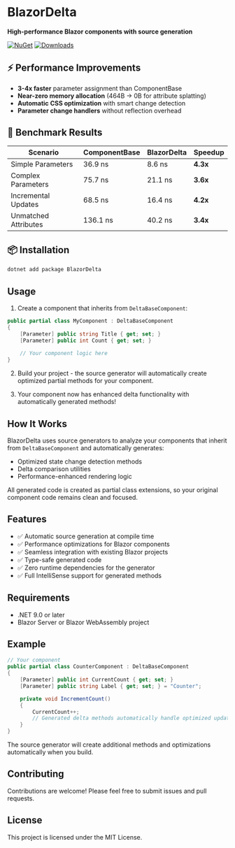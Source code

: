 ﻿# BlazorDelta

**High-performance Blazor components with source generation**

[![NuGet](https://img.shields.io/nuget/v/BlazorDelta.svg)](https://www.nuget.org/packages/BlazorDelta/)
[![Downloads](https://img.shields.io/nuget/dt/BlazorDelta.svg)](https://www.nuget.org/packages/BlazorDelta/)

## ⚡ Performance Improvements

- **3-4x faster** parameter assignment than ComponentBase
- **Near-zero memory allocation** (464B → 0B for attribute splatting)
- **Automatic CSS optimization** with smart change detection
- **Parameter change handlers** without reflection overhead

## 🚀 Benchmark Results

| Scenario | ComponentBase | BlazorDelta | Speedup |
|----------|---------------|-----------------|---------|
| Simple Parameters | 36.9 ns | 8.6 ns | **4.3x** |
| Complex Parameters | 75.7 ns | 21.1 ns | **3.6x** |
| Incremental Updates | 68.5 ns | 16.4 ns | **4.2x** |
| Unmatched Attributes | 136.1 ns | 40.2 ns | **3.4x** |

## 📦 Installation

```bash
dotnet add package BlazorDelta
```

## Usage

1. Create a component that inherits from `DeltaBaseComponent`:

```csharp
public partial class MyComponent : DeltaBaseComponent
{
    [Parameter] public string Title { get; set; }
    [Parameter] public int Count { get; set; }
    
    // Your component logic here
}
```

2. Build your project - the source generator will automatically create optimized partial methods for your component.

3. Your component now has enhanced delta functionality with automatically generated methods!

## How It Works

BlazorDelta uses source generators to analyze your components that inherit from `DeltaBaseComponent` and automatically generates:

- Optimized state change detection methods
- Delta comparison utilities  
- Performance-enhanced rendering logic

All generated code is created as partial class extensions, so your original component code remains clean and focused.

## Features

- ✅ Automatic source generation at compile time
- ✅ Performance optimizations for Blazor components
- ✅ Seamless integration with existing Blazor projects
- ✅ Type-safe generated code
- ✅ Zero runtime dependencies for the generator
- ✅ Full IntelliSense support for generated methods

## Requirements

- .NET 9.0 or later
- Blazor Server or Blazor WebAssembly project

## Example

```csharp
// Your component
public partial class CounterComponent : DeltaBaseComponent
{
    [Parameter] public int CurrentCount { get; set; }
    [Parameter] public string Label { get; set; } = "Counter";

    private void IncrementCount()
    {
        CurrentCount++;
        // Generated delta methods automatically handle optimized updates
    }
}
```

The source generator will create additional methods and optimizations automatically when you build.

## Contributing

Contributions are welcome! Please feel free to submit issues and pull requests.

## License

This project is licensed under the MIT License.